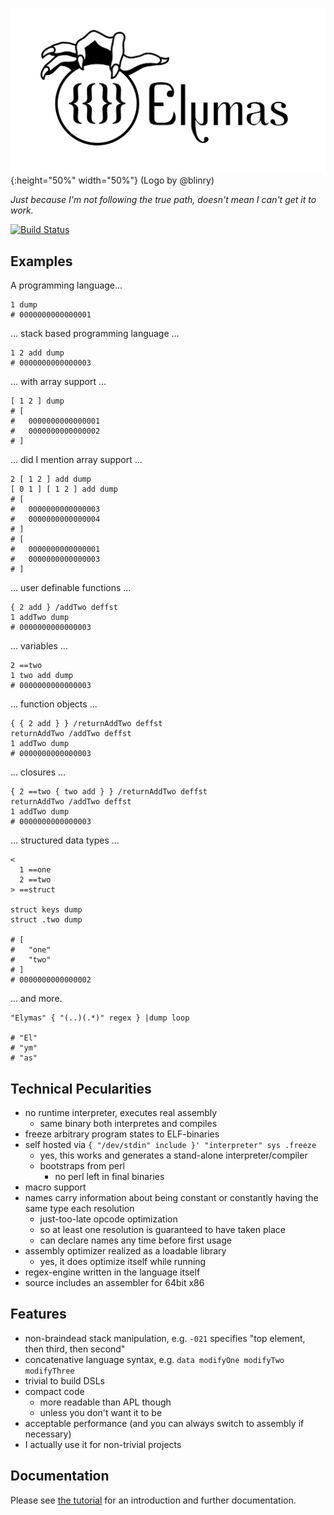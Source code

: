 ![Elymas logo](elymas.svg){:height="50%" width="50%"} (Logo by @blinry)

*Just because I'm not following the true path, doesn't mean I can't get it to work.*

[![Build Status](https://travis-ci.org/Drahflow/Elymas.svg?branch=master)](https://travis-ci.org/Drahflow/Elymas)

Examples
--------

A programming language...

    1 dump
    # 0000000000000001

... stack based programming language ...

    1 2 add dump
    # 0000000000000003

... with array support ...

    [ 1 2 ] dump
    # [
    #   0000000000000001
    #   0000000000000002
    # ]

... did I mention array support ...

    2 [ 1 2 ] add dump
    [ 0 1 ] [ 1 2 ] add dump
    # [
    #   0000000000000003
    #   0000000000000004
    # ]
    # [
    #   0000000000000001
    #   0000000000000003
    # ]

... user definable functions ...

    { 2 add } /addTwo deffst
    1 addTwo dump
    # 0000000000000003

... variables ...
    
    2 ==two
    1 two add dump
    # 0000000000000003

... function objects ...

    { { 2 add } } /returnAddTwo deffst
    returnAddTwo /addTwo deffst
    1 addTwo dump
    # 0000000000000003

... closures ...

    { 2 ==two { two add } } /returnAddTwo deffst
    returnAddTwo /addTwo deffst
    1 addTwo dump
    # 0000000000000003

... structured data types ...

    <
      1 ==one
      2 ==two
    > ==struct

    struct keys dump
    struct .two dump

    # [
    #   "one"
    #   "two"
    # ]
    # 0000000000000002

... and more.

    "Elymas" { "(..)(.*)" regex } |dump loop

    # "El"
    # "ym"
    # "as"


Technical Pecularities
----------------------

* no runtime interpreter, executes real assembly
  * same binary both interpretes and compiles
* freeze arbitrary program states to ELF-binaries
* self hosted via `{ "/dev/stdin" include }' "interpreter" sys .freeze`
  * yes, this works and generates a stand-alone interpreter/compiler
  * bootstraps from perl
    * no perl left in final binaries
* macro support
* names carry information about being constant or constantly having the same type each resolution
  * just-too-late opcode optimization
  * so at least one resolution is guaranteed to have taken place
  * can declare names any time before first usage
* assembly optimizer realized as a loadable library
  * yes, it does optimize itself while running
* regex-engine written in the language itself
* source includes an assembler for 64bit x86


Features
--------

* non-braindead stack manipulation, e.g. `-021` specifies "top element, then third, then second"
* concatenative language syntax, e.g. `data modifyOne modifyTwo modifyThree`
* trivial to build DSLs
* compact code
  * more readable than APL though
  * unless you don't want it to be
* acceptable performance (and you can always switch to assembly if necessary)
* I actually use it for non-trivial projects

Documentation
-------------

Please see [the tutorial](doc/tutorial.md) for an introduction and further documentation.
